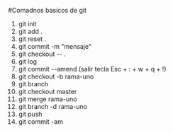 #Comadnos basicos de  git 
1. git init
2. git add . 
3. git reset .
4. git commit -m "mensaje"
5. git checkout -- .
6. git log 
7. git commit --amend
(salir tecla Esc + : + w + q + !)
8. git checkout -b rama-uno
9. git branch
10. git checkout master
11. git merge rama-uno
12. git branch -d rama-uno
13. git push
14. git commit -am